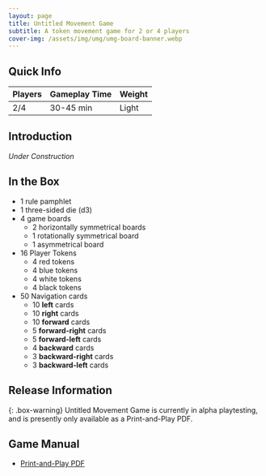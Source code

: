 ```yaml
---
layout: page
title: Untitled Movement Game
subtitle: A token movement game for 2 or 4 players
cover-img: /assets/img/umg/umg-board-banner.webp
---
```


## Quick Info

| Players | Gameplay Time | Weight |
| :------ |:--- | :--- |
| 2/4 | 30-45 min | Light |

## Introduction

*Under Construction*

## In the Box

- 1 rule pamphlet
- 1 three-sided die (d3)
- 4 game boards
  - 2 horizontally symmetrical boards
  - 1 rotationally symmetrical board
  - 1 asymmetrical board
- 16 Player Tokens
  - 4 red tokens
  - 4 blue tokens
  - 4 white tokens
  - 4 black tokens
- 50 Navigation cards
  - 10 **left** cards
  - 10 **right** cards
  - 10 **forward** cards
  - 5 **forward-right** cards
  - 5 **forward-left** cards
  - 4 **backward** cards
  - 3 **backward-right** cards
  - 3 **backward-left** cards

## Release Information

{: .box-warning}
Untitled Movement Game is currently in alpha playtesting, and is presently only available as a Print-and-Play PDF.

## Game Manual

- [Print-and-Play PDF](/assets/pdf/Untitled%20Movement%20Game_PnP-alpha.pdf)
